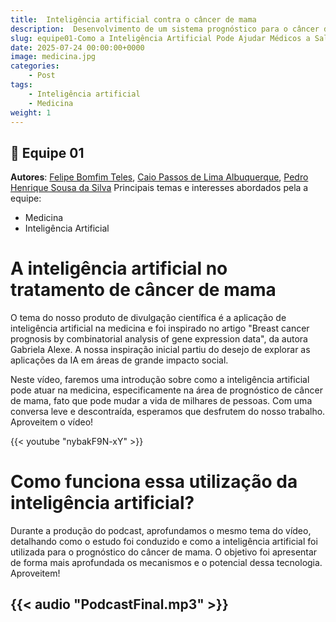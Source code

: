 ```yaml
---
title:  Inteligência artificial contra o câncer de mama                    
description:  Desenvolvimento de um sistema prognóstico para o câncer de mama utilizando a inteligência artificial
slug: equipe01-Como a Inteligência Artificial Pode Ajudar Médicos a Salvar Vidas                       
date: 2025-07-24 00:00:00+0000                    
image: medicina.jpg                         
categories:
    - Post                                
tags:
    - Inteligência artificial              
    - Medicina           
weight: 1                               
---
```

## 👥 Equipe 01
**Autores**: [Felipe Bomfim Teles](@ofelps_bomfim), [Caio Passos de Lima Albuquerque](@caioplimaaa), [Pedro Henrique Sousa da Silva](@ssvulgopedro)
Principais temas e interesses abordados pela a equipe: 

 - Medicina
 - Inteligência Artificial 
 
  
# A inteligência artificial no tratamento de câncer de mama

O tema do nosso produto de divulgação científica é a aplicação de inteligência artificial na medicina e foi inspirado no artigo "Breast cancer prognosis by combinatorial analysis of gene expression data", da autora Gabriela Alexe. A nossa inspiração inicial partiu do desejo de explorar as aplicações da IA em áreas de grande impacto social. 

Neste vídeo, faremos uma introdução sobre como a inteligência artificial pode atuar na medicina, especificamente na área de prognóstico de câncer de mama, fato que pode mudar a vida de milhares de pessoas.  Com uma conversa leve e descontraída, esperamos que desfrutem do nosso trabalho. Aproveitem o vídeo!

{{< youtube "nybakF9N-xY" >}} 


# Como funciona essa utilização da inteligência artificial? 

Durante a produção do podcast, aprofundamos o mesmo tema do vídeo, detalhando como o estudo foi conduzido e como a inteligência artificial foi utilizada para o prognóstico do câncer de mama.  O objetivo foi apresentar de forma mais aprofundada os mecanismos e o potencial dessa tecnologia. Aproveitem! 

{{< audio "PodcastFinal.mp3" >}} 
---
